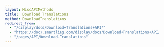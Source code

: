 ```yaml
---
layout: MiscAPIMethods
title:  Download Translations
method: DownloadTranslations
redirect_from: 
  - "/display/docs/Download+Translations+API/"
  - "https://docs.smartling.com/display/docs/Download+Translations+API/"
  - "/pages/API/Download-Translations"
---
```


